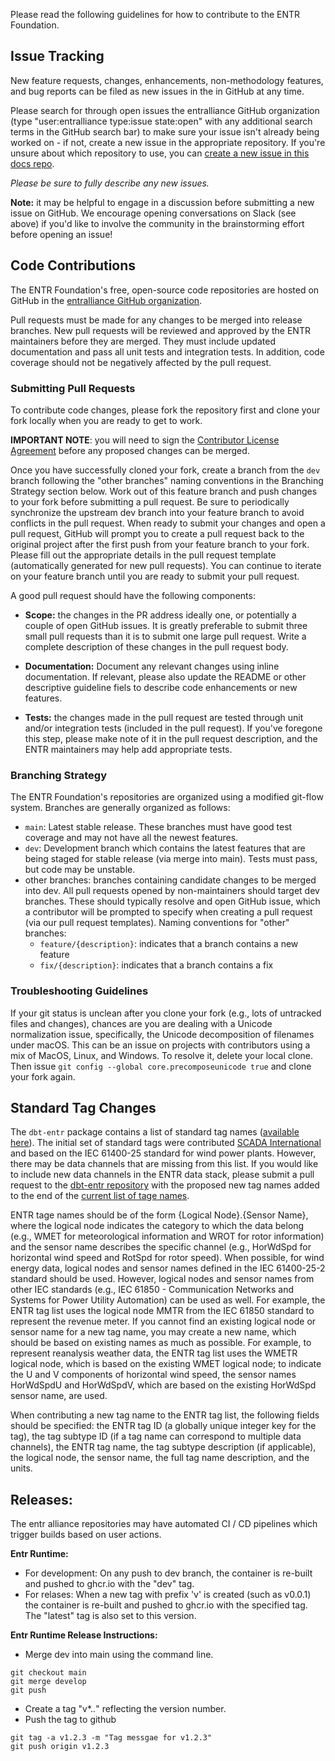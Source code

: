 Please read the following guidelines for how to contribute to the ENTR Foundation.

## Issue Tracking

New feature requests, changes, enhancements, non-methodology features, and bug reports can be filed as new issues in the in GitHub at any time.

Please search for through open issues the entralliance GitHub organization (type "user:entralliance type:issue state:open" with any additional search terms in the GitHub search bar)
to make sure your issue isn't already being worked on - if not, create a new issue in the appropriate repository.
If you're unsure about which repository to use, you can [create a new issue in this docs repo](https://github.com/entralliance/entralliance.github.io/issues/new/choose).

*Please be sure to fully describe any new issues.*

**Note:** it may be helpful to engage in a discussion before submitting a new issue on GitHub. We encourage opening conversations on Slack (see above) if you'd like to involve the community in the brainstorming effort before opening an issue!

## Code Contributions

The ENTR Foundation's free, open-source code repositories are hosted on GitHub in the [entralliance GitHub organization](https://github.com/entralliance).

Pull requests must be made for any changes to be merged into release branches. New pull requests will be reviewed and approved by the ENTR maintainers before they are merged.
They must include updated documentation and pass all unit tests and integration tests.
In addition, code coverage should not be negatively affected by the pull request.

### Submitting Pull Requests

To contribute code changes, please fork the repository first and clone your fork locally when you are ready to get to work.

**IMPORTANT NOTE**: you will need to sign the [Contributor License Agreement](https://docs.google.com/forms/d/e/1FAIpQLSe4Idku1IEvjEUqbxYby-vDI5BmESSJC0m1xeQUuEssRtODNQ/viewform?usp=sharing) before any proposed changes can be merged.

Once you have successfully cloned your fork, create a branch from the `dev` branch following the "other branches" naming conventions in the Branching Strategy section below. Work out of this feature branch and push changes to your fork before submitting a pull request.
Be sure to periodically synchronize the upstream dev branch into your feature branch to avoid conflicts in the pull request. When ready to submit your changes and open a pull request, GitHub will prompt you to create a pull request back to the original project after the first push from your feature branch to your fork. Please fill out the appropriate details in the pull request template (automatically generated for new pull requests). You can continue to iterate on your feature branch until you are ready to submit your pull request.

A good pull request should have the following components:

- **Scope:** the changes in the PR address ideally one, or potentially a couple of open GitHub issues.
It is greatly preferable to submit three small pull requests than it is to submit one large pull request.
Write a complete description of these changes in the pull request body.

- **Documentation:** Document any relevant changes using inline documentation. If relevant, please also update the README or other descriptive guideline fiels to describe code enhancements or new features.

- **Tests:** the changes made in the pull request are tested through unit and/or integration tests (included in the pull request). If you've foregone this step, please make note of it in the pull request description, and the ENTR maintainers may help add appropriate tests.

### Branching Strategy

The ENTR Foundation's repositories are organized using a modified git-flow system. Branches are generally organized as follows:

- `main`: Latest stable release. These branches must have good test coverage and may not have all the newest features.
- `dev`: Development branch which contains the latest features that are being staged for stable release (via merge into main). Tests must pass, but code may be unstable.
- other branches: branches containing candidate changes to be merged into dev. All pull requests opened by non-maintainers should target dev branches. These should typically resolve and open GitHub issue, which a contributor will be prompted to specify when creating a pull request (via our pull request templates). Naming conventions for "other" branches:
    - `feature/{description}`: indicates that a branch contains a new feature
    - `fix/{description}`: indicates that a branch contains a fix

### Troubleshooting Guidelines

If your git status is unclean after you clone your fork (e.g., lots of untracked files and changes), chances are you are dealing with a Unicode normalization issue, specifically, the Unicode decomposition of filenames under macOS. This can be an issue on projects with contributors using a mix of MacOS, Linux, and Windows. To resolve it, delete your local clone. Then issue `git config --global core.precomposeunicode true` and clone your fork again.

<!---[![CLA assistant](https://cla-assistant.io/readme/badge/IEA-Task-43/digital_wra_data_standard)](https://cla-assistant.io/IEA-Task-43/digital_wra_data_standard) *need to update-->

<!--For any changes to the JSON schema, the contributor should

* Make sure that the changes result in a valid JSON schema
* Adjust the [demo file](https://github.com/IEA-Task-43/digital_wra_data_standard/blob/master/demo_data/iea43_wra_data_model.json) to reflect the changes
Tools like [jsonschemavalidator](https://www.jsonschemavalidator.net/) can help with these tasks-->

<!-- **Changelog:** For pull requests that encapsulate a user-facing feature, or is significant to users of entr_runtime for some other reason, please add a line to CHANGELOG.md in the [Unreleased] section. -->

<!--- ## Documentation Style
TBD
Documentation is written using RST, and is located both inline and within the /sphinx directory.
Any changes to the analysis methodology should be discussed there or offline. Once a methodology change is decided,
create new tickets in this repository towards implementing the change.-->

<!--- ## Testing
TBD but may define guidelines for validating the schema
All code should be paired with a corresponding unit or integration test.
entr_runtime uses pytest and the built in unittest framework.
For instructions on running tests, please see the [Readme](testing link).-->


## Standard Tag Changes

The `dbt-entr` package contains a list of standard tag names ([available here](https://github.com/entralliance/dbt-entr/blob/main/seeds/seed_entr_tag_list.csv)). The initial set of standard tags were contributed [SCADA International](https://scada-international.com) and based on the IEC 61400-25 standard for wind power plants. However, there may be data channels that are missing from this list. If you would like to include new data channels in the ENTR data stack, please submit a pull request to the [dbt-entr repository](https://github.com/entralliance/dbt-entr/) with the proposed new tag names added to the end of the [current list of tage names](https://github.com/entralliance/dbt-entr/blob/main/seeds/seed_entr_tag_list.csv). 

ENTR tage names should be of the form {Logical Node}.{Sensor Name}, where the logical node indicates the category to which the data belong (e.g., WMET for meteorological information and WROT for rotor information) and the sensor name describes the specific channel (e.g., HorWdSpd for horizontal wind speed and RotSpd for rotor speed). When possible, for wind energy data, logical nodes and sensor names defined in the IEC 61400-25-2 standard should be used. However, logical nodes and sensor names from other IEC standards (e.g., IEC 61850 - Communication Networks and Systems for Power Utility Automation) can be used as well. For example, the ENTR tag list uses the logical node MMTR from the IEC 61850 standard to represent the revenue meter. If you cannot find an existing logical node or sensor name for a new tag name, you may create a new name, which should be based on existing names as much as possible. For example, to represent reanalysis weather data, the ENTR tag list uses the WMETR logical node, which is based on the existing WMET logical node; to indicate the U and V components of horizontal wind speed, the sensor names HorWdSpdU and HorWdSpdV, which are based on the existing HorWdSpd sensor name, are used.

When contributing a new tag name to the ENTR tag list, the following fields should be specified: the ENTR tag ID (a globally unique integer key for the tag), the tag subtype ID (if a tag name can correspond to multiple data channels), the ENTR tag name, the tag subtype description (if applicable), the logical node, the sensor name, the full tag name description, and the units.

## Releases:

The entr alliance repositories may have automated CI / CD pipelines which trigger builds based on user actions. 

**Entr Runtime:**
 - For development: On any push to dev branch, the container is re-built and pushed to ghcr.io with the "dev" tag.
 - For relases: When a new tag with prefix 'v' is created (such as v0.0.1) the container is re-built and pushed to ghcr.io with the specified tag. The "latest" tag is also set to this version.

**Entr Runtime Release Instructions:**
  - Merge dev into main using the command line.
```
git checkout main
git merge develop
git push
```
  - Create a tag "v*.*.*" reflecting the version number.
  - Push the tag to github 
```
git tag -a v1.2.3 -m "Tag messgae for v1.2.3"
git push origin v1.2.3
```